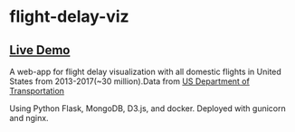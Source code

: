# flight-delay-viz
## [Live Demo](http://www.delayviz.cc)

A web-app for flight delay visualization with all domestic flights in United States from 2013-2017(~30 million).Data from [US Department of Transportation](https://www.transtats.bts.gov/DL_SelectFields.asp?Table_ID=236)

Using Python Flask, MongoDB, D3.js, and docker. Deployed with gunicorn and nginx. 




